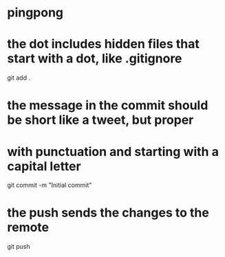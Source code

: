 # pingpong

# the dot includes hidden files that start with a dot, like .gitignore
git add .

# the message in the commit should be short like a tweet, but proper
# with punctuation and starting with a capital letter
git commit -m "Initial commit"

# the push sends the changes to the remote
git push